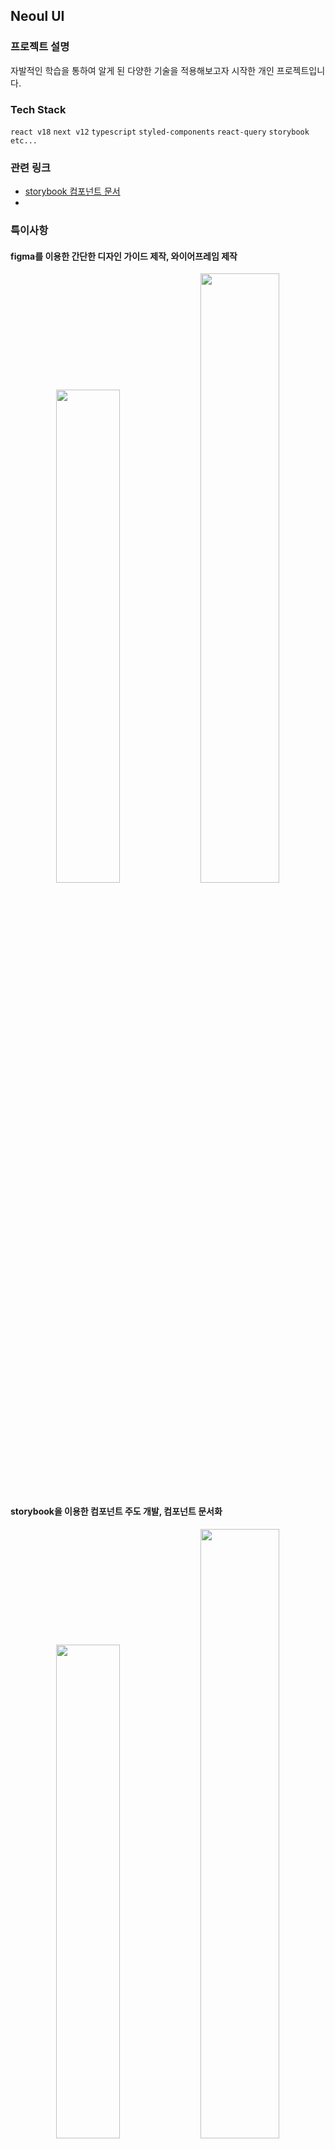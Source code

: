 ## Neoul UI
> 
### 프로젝트 설명 
자발적인 학습을 통하여 알게 된 다양한 기술을 적용해보고자 시작한 개인 프로젝트입니다.

### Tech Stack
`react v18` `next v12`  `typescript` `styled-components` `react-query` `storybook` `etc...`

### 관련 링크 
- [storybook 컴포넌트 문서](https://neoul-ui.netlify.app)
- 
### 특이사항
#### figma를 이용한 간단한 디자인 가이드 제작, 와이어프레임 제작
<div align=center>
  <img src="https://user-images.githubusercontent.com/53388557/201912316-1880e47d-e2d5-4112-b3aa-52c4581ad57b.png" width="45%"> <img src="https://user-images.githubusercontent.com/53388557/201912351-c0397534-7993-4ecc-9d8a-d8f84c634f12.png" width="50%">
<div align=left>

#### storybook을 이용한 컴포넌트 주도 개발, 컴포넌트 문서화 
  <div align=center>
  <img src="https://user-images.githubusercontent.com/53388557/201917528-13586511-8907-4260-8561-c91193fe851f.png" width="45%"> <img src="https://user-images.githubusercontent.com/53388557/201917650-e2b542a4-af6c-4d7e-8bbf-28891b284bec.png" width="50%">
<div align=left>
  
#### DX 개선을 위한 컴포넌트, 유틸 함수등에 JSDocs로 문서화 시도
 <div align=center>
    <img src="https://user-images.githubusercontent.com/53388557/201912414-52087acd-b779-4733-aa3f-50d21dd9fd07.png" width="45%"> <img src="https://user-images.githubusercontent.com/53388557/201912434-17a4d080-1782-43a1-86f8-8d4afd0607e2.png" width="53%">
  </div>   
  
 <div align=left>



### Todos 
- [ ] 글 CRUD 기능 추가 
- [ ] error boundary 로 에러 핸들링하기 
- [ ] suspense를 이용한 선언적 비동기로딩 관리하기
- [ ] 이미지,폰트 소스 최적화, 캐시 컨트롤 등등
